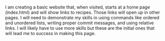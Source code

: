 I am creating a basic website that, when visited, starts at a home page (index.html) and will show links to recipes. Those links will open up in other pages. I will need to demonstrate my skills in using commands like ordered and unordered lists, writing proper commit messages, and using relative links. I will likely have to use more skills but these are the initial ones that will lead me to success in making this page.